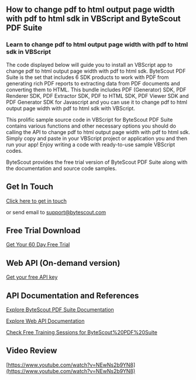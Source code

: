 ## How to change pdf to html output page width with pdf to html sdk in VBScript and ByteScout PDF Suite

### Learn to change pdf to html output page width with pdf to html sdk in VBScript

The code displayed below will guide you to install an VBScript app to change pdf to html output page width with pdf to html sdk. ByteScout PDF Suite is the set that includes 6 SDK products to work with PDF from generating rich PDF reports to extracting data from PDF documents and converting them to HTML. This bundle includes PDF (Generator) SDK, PDF Renderer SDK, PDF Extractor SDK, PDF to HTML SDK, PDF Viewer SDK and PDF Generator SDK for Javascript and you can use it to change pdf to html output page width with pdf to html sdk with VBScript.

This prolific sample source code in VBScript for ByteScout PDF Suite contains various functions and other necessary options you should do calling the API to change pdf to html output page width with pdf to html sdk.  Simply copy and paste in your VBScript project or application you and then run your app! Enjoy writing a code with ready-to-use sample VBScript codes.

ByteScout provides the free trial version of ByteScout PDF Suite along with the documentation and source code samples.

## Get In Touch

[Click here to get in touch](https://bytescout.zendesk.com/hc/en-us/requests/new?subject=ByteScout%20PDF%20Suite%20Question)

or send email to [support@bytescout.com](mailto:support@bytescout.com?subject=ByteScout%20PDF%20Suite%20Question) 

## Free Trial Download

[Get Your 60 Day Free Trial](https://bytescout.com/download/web-installer?utm_source=github-readme)

## Web API (On-demand version)

[Get your free API key](https://pdf.co/documentation/api?utm_source=github-readme)

## API Documentation and References

[Explore ByteScout PDF Suite Documentation](https://bytescout.com/documentation/index.html?utm_source=github-readme)

[Explore Web API Documentation](https://pdf.co/documentation/api?utm_source=github-readme)

[Check Free Training Sessions for ByteScout%20PDF%20Suite](https://academy.bytescout.com/)

## Video Review

[https://www.youtube.com/watch?v=NEwNs2b9YN8](https://www.youtube.com/watch?v=NEwNs2b9YN8)